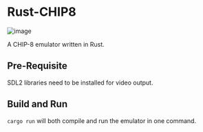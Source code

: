 # Rust-CHIP8

![image](https://github.com/user-attachments/assets/08c6feb4-3378-433e-94e8-c2ccbc8e2846)

A CHIP-8 emulator written in Rust. 

## Pre-Requisite 

SDL2 libraries need to be installed for video output.

## Build and Run

`cargo run` will both compile and run the emulator in one command.
